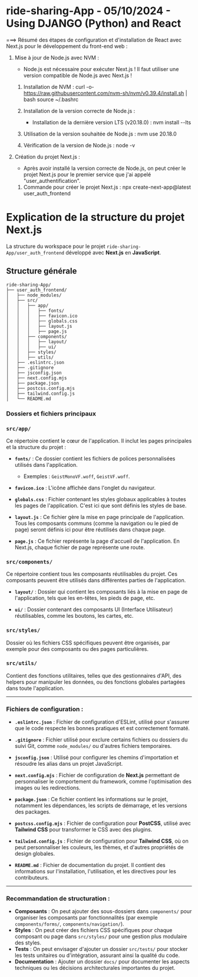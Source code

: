 # ride-sharing-App - 05/10/2024 - Using DJANGO (Python) and React

===> Résumé des étapes de configuration et d'installation de React avec Next.js pour le développement du front-end web :

1. Mise à jour de Node.js avec NVM :

   - Node.js est nécessaire pour exécuter Next.js ! Il faut utiliser une version compatible de Node.js avec Next.js !

   1. Installation de NVM :
      curl -o- https://raw.githubusercontent.com/nvm-sh/nvm/v0.39.4/install.sh | bash
      source ~/.bashrc

   2. Installation de la version correcte de Node.js :
      - Installation de la dernière version LTS (v20.18.0) :
        nvm install --lts
   3. Utilisation de la version souhaitée de Node.js :
      nvm use 20.18.0

   4. Vérification de la version de Node.js :
      node -v

2. Création du projet Next.js :

   - Après avoir installé la version correcte de Node.js, on peut créer le projet Next.js pour le premier service que j'ai appelé "user_authentification".

   1. Commande pour créer le projet Next.js :
      npx create-next-app@latest user_auth_frontend

# Explication de la structure du projet Next.js

La structure du workspace pour le projet `ride-sharing-App/user_auth_frontend` développé avec **Next.js** en **JavaScript**.

## Structure générale

```
ride-sharing-App/
├── user_auth_frontend/
│   ├── node_modules/
│   ├── src/
│   │   ├── app/
│   │   │   ├── fonts/
│   │   │   ├── favicon.ico
│   │   │   ├── globals.css
│   │   │   ├── layout.js
│   │   │   ├── page.js
│   │   ├── components/
│   │   │   ├── layout/
│   │   │   ├── ui/
│   │   ├── styles/
│   │   ├── utils/
│   ├── .eslintrc.json
│   ├── .gitignore
│   ├── jsconfig.json
│   ├── next.config.mjs
│   ├── package.json
│   ├── postcss.config.mjs
│   ├── tailwind.config.js
│   └── README.md
```

### Dossiers et fichiers principaux

### `src/app/`

Ce répertoire contient le cœur de l'application. Il inclut les pages principales et la structure du projet :

- **`fonts/`** : Ce dossier contient les fichiers de polices personnalisées utilisés dans l'application.

  - Exemples : `GeistMonoVF.woff`, `GeistVF.woff`.

- **`favicon.ico`** : L'icône affichée dans l'onglet du navigateur.

- **`globals.css`** : Fichier contenant les styles globaux applicables à toutes les pages de l'application. C'est ici que sont définis les styles de base.

- **`layout.js`** : Ce fichier gère la mise en page principale de l'application. Tous les composants communs (comme la navigation ou le pied de page) seront définis ici pour être réutilisés dans chaque page.

- **`page.js`** : Ce fichier représente la page d'accueil de l'application. En Next.js, chaque fichier de page représente une route.

### `src/components/`

Ce répertoire contient tous les composants réutilisables du projet. Ces composants peuvent être utilisés dans différentes parties de l'application.

- **`layout/`** : Dossier qui contient les composants liés à la mise en page de l'application, tels que les en-têtes, les pieds de page, etc.

- **`ui/`** : Dossier contenant des composants UI (Interface Utilisateur) réutilisables, comme les boutons, les cartes, etc.

### `src/styles/`

Dossier où les fichiers CSS spécifiques peuvent être organisés, par exemple pour des composants ou des pages particulières.

### `src/utils/`

Contient des fonctions utilitaires, telles que des gestionnaires d'API, des helpers pour manipuler les données, ou des fonctions globales partagées dans toute l'application.

---

### Fichiers de configuration :

- **`.eslintrc.json`** : Fichier de configuration d'ESLint, utilisé pour s'assurer que le code respecte les bonnes pratiques et est correctement formaté.

- **`.gitignore`** : Fichier utilisé pour exclure certains fichiers ou dossiers du suivi Git, comme `node_modules/` ou d'autres fichiers temporaires.

- **`jsconfig.json`** : Utilisé pour configurer les chemins d'importation et résoudre les alias dans un projet JavaScript.

- **`next.config.mjs`** : Fichier de configuration de **Next.js** permettant de personnaliser le comportement du framework, comme l'optimisation des images ou les redirections.

- **`package.json`** : Ce fichier contient les informations sur le projet, notamment les dépendances, les scripts de démarrage, et les versions des packages.

- **`postcss.config.mjs`** : Fichier de configuration pour **PostCSS**, utilisé avec **Tailwind CSS** pour transformer le CSS avec des plugins.

- **`tailwind.config.js`** : Fichier de configuration pour **Tailwind CSS**, où on peut personnaliser les couleurs, les thèmes, et d'autres propriétés de design globales.

- **`README.md`** : Fichier de documentation du projet. Il contient des informations sur l'installation, l'utilisation, et les directives pour les contributeurs.

---

### Recommandation de structuration :

- **Composants** : On peut ajouter des sous-dossiers dans `components/` pour organiser les composants par fonctionnalités (par exemple `components/forms/`, `components/navigation/`).
- **Styles** : On peut créer des fichiers CSS spécifiques pour chaque composant ou page dans `src/styles/` pour une gestion plus modulaire des styles.
- **Tests** : On peut envisager d'ajouter un dossier `src/tests/` pour stocker les tests unitaires ou d'intégration, assurant ainsi la qualité du code.
- **Documentation** : Ajouter un dossier `docs/` pour documenter les aspects techniques ou les décisions architecturales importantes du projet.
